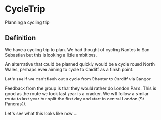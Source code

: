 # CycleTrip
Planning a cycling trip

## Definition

We have a cycling trip to plan.  We had thought of cycling Nantes to San
Sebastian but this is looking a little ambitious.

An alternative that could be planned quickly would be a cycle round North Wales, perhaps even aiming to cycle to Cardiff as a finish point.

Let's see if we can't flesh out a cycle from Chester to Cardiff via Bangor.

Feedback from the group is that they would rather do London Paris.  This is good as the route we took last year is a cracker.  We will follow a similar route to last year but split the first day and start in central London (St Pancras?).

Let's see what this looks like now ...

